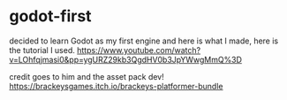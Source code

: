 # godot-first

decided to learn Godot as my first engine and here is what I made, here is the tutorial I used. https://www.youtube.com/watch?v=LOhfqjmasi0&pp=ygURZ29kb3QgdHV0b3JpYWwgMmQ%3D

credit goes to him and the asset pack dev! https://brackeysgames.itch.io/brackeys-platformer-bundle
